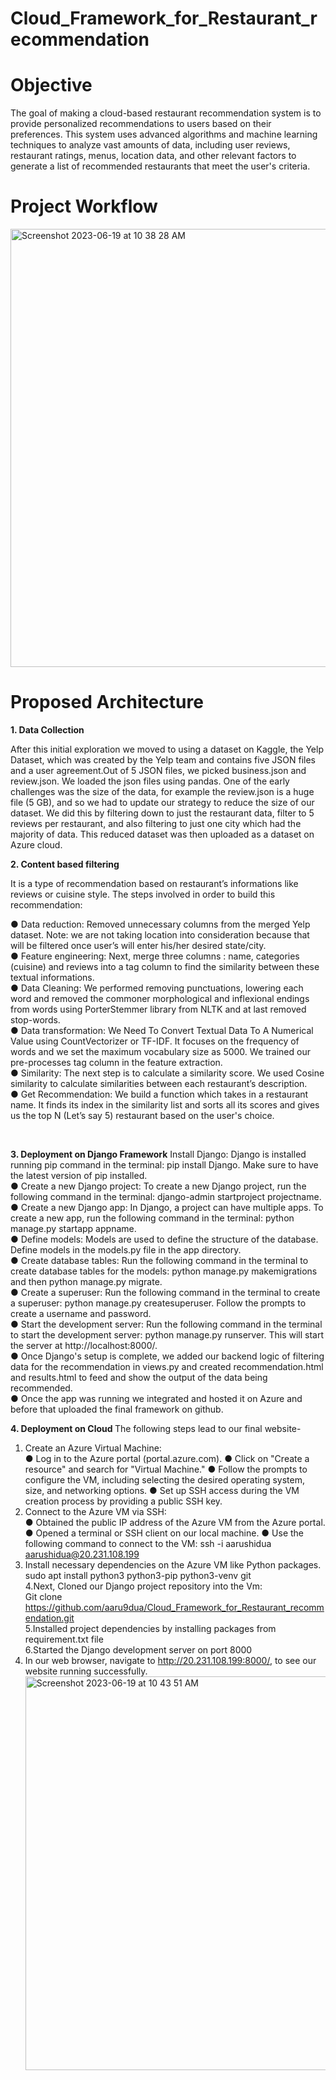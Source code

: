 # Cloud_Framework_for_Restaurant_recommendation

<h1> Objective</h1>

The goal of making a cloud-based restaurant recommendation system is to provide personalized recommendations to users based on their preferences. This system uses advanced algorithms and machine learning techniques to analyze vast amounts of data, including user reviews, restaurant ratings, menus, location data, and other relevant factors to generate a list of recommended restaurants that meet the user's criteria.

<h1>Project Workflow</h1>

<img width="701" alt="Screenshot 2023-06-19 at 10 38 28 AM" src="https://github.com/aaru9dua/Cloud_Framework_for_Restaurant_recommendation/assets/46483403/73afcfb4-9fd3-4298-ac37-177aee4d2a7d">

<h1>Proposed Architecture</h1>
<b>1. Data Collection</b>
<p>After this initial exploration we moved to using a dataset on Kaggle, the Yelp Dataset, which was created by the Yelp team and contains five JSON files and a user agreement.Out of 5 JSON files, we picked business.json and review.json. We loaded the json files using pandas. One of the early challenges was the size of the data, for example the review.json is a huge file (5 GB), and so we had to update our strategy to reduce the size of our dataset. We did this by filtering down to just the restaurant data, filter to 5 reviews per restaurant, and also filtering to just one city which had the majority of data. This reduced dataset was then uploaded as a dataset on Azure cloud.</p>

<b>2. Content based filtering</b>
<p>It is a type of recommendation based on restaurant’s informations like reviews or cuisine style. The steps involved in order to build this recommendation:
  
● Data reduction: Removed unnecessary columns from the merged Yelp dataset. Note: we are not taking location into consideration because that will be filtered once user’s will enter his/her desired state/city.<br>
● Feature engineering: Next, merge three columns : name, categories (cuisine) and reviews into a tag column to find the similarity between these textual informations.<br>
● Data Cleaning: We performed removing punctuations, lowering each word and removed the commoner morphological and inflexional endings from words using PorterStemmer library from NLTK and at last removed stop-words.<br>
● Data transformation: We Need To Convert Textual Data To A Numerical Value using CountVectorizer or TF-IDF. It focuses on the frequency of words and we set the maximum vocabulary size as 5000. We trained our pre-processes tag column in the feature extraction.<br>
● Similarity: The next step is to calculate a similarity score. We used Cosine similarity to calculate similarities between each restaurant’s description. <br>
● Get Recommendation: We build a function which takes in a restaurant name. It finds its index in the similarity list and sorts all its scores and gives us the top N (Let’s say 5) restaurant based on the user's choice.</p><br>

<b> 3. Deployment on Django Framework</b>
Install Django: Django is installed running pip command in the terminal: pip install Django. Make sure to have the latest version of pip installed.<br>
● Create a new Django project: To create a new Django project, run the following command in the terminal: django-admin startproject projectname.<br>
● Create a new Django app: In Django, a project can have multiple apps. To create a new app, run the following command in the terminal: python manage.py startapp appname.<br>
● Define models: Models are used to define the structure of the database. Define models in the models.py file in the app directory.<br>
● Create database tables: Run the following command in the terminal to create database tables for the models: python manage.py makemigrations and then python manage.py migrate.<br>
● Create a superuser: Run the following command in the terminal to create a superuser: python manage.py createsuperuser. Follow the prompts to create a username and password.<br>
● Start the development server: Run the following command in the terminal to start the development server: python manage.py runserver. This will start the server at http://localhost:8000/.<br>
● Once Django's setup is complete, we added our backend logic of filtering data for the recommendation in views.py and created recommendation.html and results.html to feed and show the output of the data being recommended.<br>
● Once the app was running we integrated and hosted it on Azure and before that uploaded the final framework on github.<br>


<b>4. Deployment on Cloud </b>
The following steps lead to our final website-<br>
1. Create an Azure Virtual Machine:<br>
● Log in to the Azure portal (portal.azure.com).
● Click on "Create a resource" and search for "Virtual Machine."
● Follow the prompts to configure the VM, including selecting the desired operating
system, size, and networking options.
● Set up SSH access during the VM creation process by providing a public SSH
key.<br>
2. Connect to the Azure VM via SSH:<br>
● Obtained the public IP address of the Azure VM from the Azure portal.
● Opened a terminal or SSH client on our local machine.
● Use the following command to connect to the VM:
ssh -i aarushidua aarushidua@20.231.108.199<br>
3. Install necessary dependencies on the Azure VM like Python packages.<br>
sudo apt install python3 python3-pip python3-venv git<br>
4.Next, Cloned our Django project repository into the Vm:<br>
Git clone https://github.com/aaru9dua/Cloud_Framework_for_Restaurant_recommendation.git<br>
5.Installed project dependencies by installing packages from requirement.txt file<br>
6.Started the Django development server on port 8000<br>
7. In our web browser, navigate to http://20.231.108.199:8000/, to see our website running successfully.<br>
   <img width="630" alt="Screenshot 2023-06-19 at 10 43 51 AM" src="https://github.com/aaru9dua/Cloud_Framework_for_Restaurant_recommendation/assets/46483403/d18d224d-8d38-4996-a193-214c4945f562">
